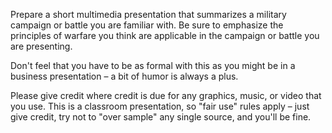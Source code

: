 Prepare a short multimedia presentation that summarizes a military campaign or battle you are familiar with. Be sure to emphasize the principles of warfare you think are applicable in the campaign or battle you are presenting.

Don't feel that you have to be as formal with this as you might be in a business presentation – a bit of humor is always a plus.

Please give credit where credit is due for any graphics, music, or video that you use. This is a classroom presentation, so "fair use" rules apply – just give credit, try not to "over sample" any single source, and you'll be fine.